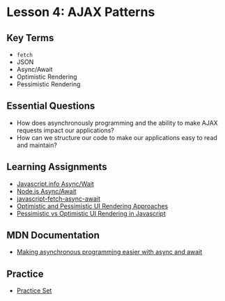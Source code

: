 # Lesson 4: AJAX Patterns

## Key Terms
* `fetch`
* JSON
* Async/Await
* Optimistic Rendering
* Pessimistic Rendering

## Essential Questions
* How does asynchronously programming and the ability to make AJAX requests impact our applications?
* How can we structure our code to make our applications easy to read and maintain?

## Learning Assignments
* [Javascript.info Async/Wait](https://javascript.info/async-await)
* [Node.js Async/Await](https://nodejs.dev/learn/modern-asynchronous-javascript-with-async-and-await)
* [javascript-fetch-async-await](https://dmitripavlutin.com/javascript-fetch-async-await/)
* [Optimistic and Pessimistic UI Rendering Approaches](https://medium.com/@whosale/optimistic-and-pessimistic-ui-rendering-approaches-bc49d1298cc0)
* [Pessimistic vs Optimistic UI Rendering in Javascript](https://paoladolcemascolo.medium.com/pessimistic-vs-optimistic-rendering-b3657cbed9d5)

## MDN Documentation
* [Making asynchronous programming easier with async and await](https://developer.mozilla.org/en-US/docs/Learn/JavaScript/Asynchronous/Async_await)

## Practice 
+ [Practice Set](./practice/exercises.md)
